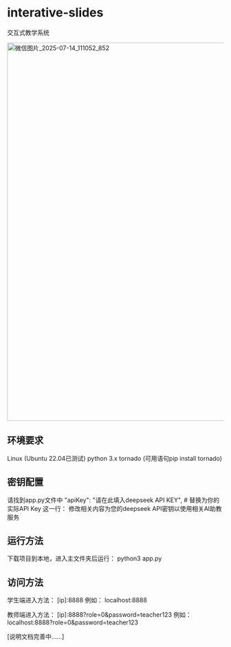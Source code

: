 # interative-slides
交互式教学系统

<img width="1916" height="881" alt="微信图片_2025-07-14_111052_852" src="https://github.com/user-attachments/assets/e9a1bc05-5921-428e-926e-ae756320276a" />

## 环境要求
Linux (Ubuntu 22.04已测试)
python 3.x
tornado (可用语句pip install tornado)

## 密钥配置
请找到app.py文件中
"apiKey": "请在此填入deepseek API KEY",  # 替换为你的实际API Key
这一行：
修改相关内容为您的deepseek API密钥以使用相关AI助教服务

## 运行方法
下载项目到本地，进入主文件夹后运行：
python3 app.py

## 访问方法
学生端进入方法：
[ip]:8888
例如： localhost:8888

教师端进入方法：
[ip]:8888?role=0&password=teacher123
例如： localhost:8888?role=0&password=teacher123




[说明文档完善中……]
